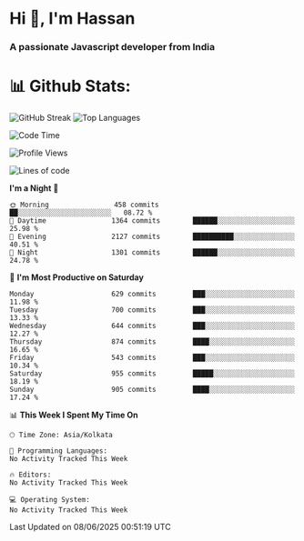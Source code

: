 # Hi 👋, I'm Hassan
### A passionate Javascript developer from India


# 📊 Github Stats:
![GitHub Streak](https://github-readme-streak-stats.herokuapp.com/?user=codeblooded47&theme=dracula&hide_border=false)
![Top Languages](https://github-readme-stats.vercel.app/api/top-langs/?username=codeblooded47&layout=compact&theme=dracula)



<!--START_SECTION:waka-->
![Code Time](http://img.shields.io/badge/Code%20Time-883%20hrs%201%20min-blue)

![Profile Views](http://img.shields.io/badge/Profile%20Views-0-blue)

![Lines of code](https://img.shields.io/badge/From%20Hello%20World%20I%27ve%20Written-24.0%20million%20lines%20of%20code-blue)

**I'm a Night 🦉** 

```text
🌞 Morning                458 commits         ██░░░░░░░░░░░░░░░░░░░░░░░   08.72 % 
🌆 Daytime                1364 commits        ██████░░░░░░░░░░░░░░░░░░░   25.98 % 
🌃 Evening                2127 commits        ██████████░░░░░░░░░░░░░░░   40.51 % 
🌙 Night                  1301 commits        ██████░░░░░░░░░░░░░░░░░░░   24.78 % 
```
📅 **I'm Most Productive on Saturday** 

```text
Monday                   629 commits         ███░░░░░░░░░░░░░░░░░░░░░░   11.98 % 
Tuesday                  700 commits         ███░░░░░░░░░░░░░░░░░░░░░░   13.33 % 
Wednesday                644 commits         ███░░░░░░░░░░░░░░░░░░░░░░   12.27 % 
Thursday                 874 commits         ████░░░░░░░░░░░░░░░░░░░░░   16.65 % 
Friday                   543 commits         ███░░░░░░░░░░░░░░░░░░░░░░   10.34 % 
Saturday                 955 commits         █████░░░░░░░░░░░░░░░░░░░░   18.19 % 
Sunday                   905 commits         ████░░░░░░░░░░░░░░░░░░░░░   17.24 % 
```


📊 **This Week I Spent My Time On** 

```text
🕑︎ Time Zone: Asia/Kolkata

💬 Programming Languages: 
No Activity Tracked This Week

🔥 Editors: 
No Activity Tracked This Week

💻 Operating System: 
No Activity Tracked This Week
```


 Last Updated on 08/06/2025 00:51:19 UTC
<!--END_SECTION:waka-->

